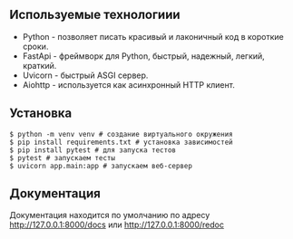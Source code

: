 ## Используемые технологиии
- Python - позволяет писать красивый и лаконичный код в короткие сроки.
- FastApi - фреймворк для Python, быстрый, надежный, легкий, краткий.
- Uvicorn - быстрый ASGI сервер.
- Aiohttp - используется как асинхронный HTTP клиент.


## Установка
```
$ python -m venv venv # создание виртуального окружения
$ pip install requirements.txt # установка зависимостей
$ pip install pytest # для запуска тестов
$ pytest # запускаем тесты
$ uvicorn app.main:app # запускаем веб-сервер
```
## Документация
Документация находится по умолчанию по адресу http://127.0.0.1:8000/docs или http://127.0.0.1:8000/redoc
